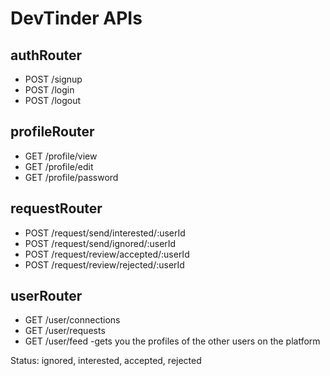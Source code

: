 # DevTinder APIs

## authRouter
- POST /signup
- POST /login 
- POST /logout

## profileRouter
- GET /profile/view
- GET /profile/edit
- GET /profile/password

## requestRouter
- POST /request/send/interested/:userId
- POST /request/send/ignored/:userId
- POST /request/review/accepted/:userId
- POST /request/review/rejected/:userId

## userRouter
- GET /user/connections
- GET /user/requests
- GET /user/feed  -gets you the profiles of the other users on the platform

Status: ignored, interested, accepted, rejected
